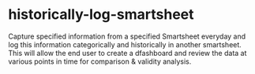 # historically-log-smartsheet
Capture specified information from a specified Smartsheet everyday and log this information categorically and historically in another smartsheet. This will allow the end user to create a dfashboard and review the data at various points in time for comparison &amp; validity analysis.
